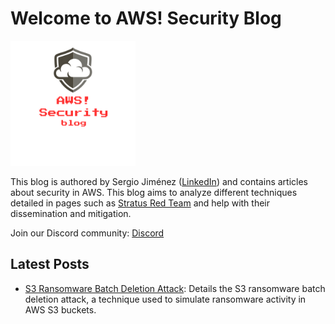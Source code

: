 # Welcome to AWS! Security Blog
<img src="/assets/images/logo.png" width="200" height="200">

This blog is authored by Sergio Jiménez ([LinkedIn](https://www.linkedin.com/in/sjnar/)) and contains articles about security in AWS. This blog aims to analyze different techniques detailed in pages such as [Stratus Red Team](https://stratus-red-team.cloud/) and help with their dissemination and mitigation.

Join our Discord community: [Discord](https://discord.gg/RYwhuSXx)

## Latest Posts

* [S3 Ransomware Batch Deletion Attack](blog/posts/s3-ransomware-batch-deletion.md): Details the S3 ransomware batch deletion attack, a technique used to simulate ransomware activity in AWS S3 buckets.
